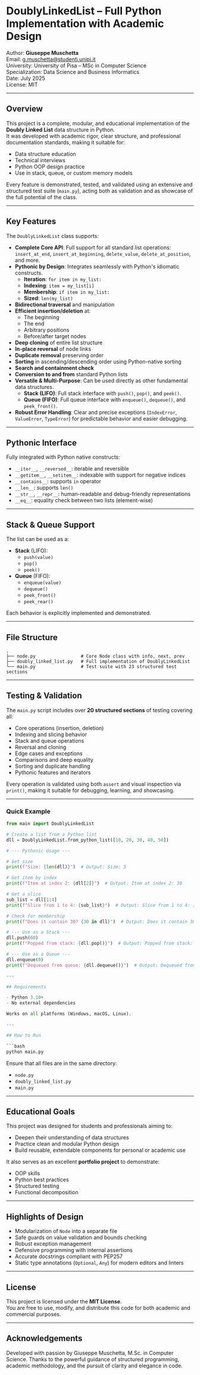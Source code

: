 # DoublyLinkedList – Full Python Implementation with Academic Design

Author: **Giuseppe Muschetta**  
Email: [g.muschetta@studenti.unipi.it](mailto:g.muschetta@studenti.unipi.it)  
University: University of Pisa – MSc in Computer Science  
Specialization: Data Science and Business Informatics  
Date: July 2025  
License: MIT

---

## Overview

This project is a complete, modular, and educational implementation of the **Doubly Linked List** data structure in Python.  
It was developed with academic rigor, clear structure, and professional documentation standards, making it suitable for:

- Data structure education
- Technical interviews
- Python OOP design practice
- Use in stack, queue, or custom memory models

Every feature is demonstrated, tested, and validated using an extensive and structured test suite (`main.py`), acting both as validation and as showcase of the full potential of the class.

---

## Key Features

The `DoublyLinkedList` class supports:

- **Complete Core API**: Full support for all standard list operations: `insert_at_end`, `insert_at_beginning`, `delete_value`, `delete_at_position`, and more.
- **Pythonic by Design**: Integrates seamlessly with Python's idiomatic constructs.
    -   **Iteration**: `for item in my_list:`
    -   **Indexing**: `item = my_list[i]`
    -   **Membership**: `if item in my_list:`
    -   **Sized**: `len(my_list)`
- **Bidirectional traversal** and manipulation
- **Efficient insertion/deletion** at:
  - The beginning
  - The end
  - Arbitrary positions
  - Before/after target nodes
- **Deep cloning** of entire list structure
- **In-place reversal** of node links
- **Duplicate removal** preserving order
- **Sorting** in ascending/descending order using Python-native sorting
- **Search and containment check**
- **Conversion to and from** standard Python lists
- **Versatile & Multi-Purpose**: Can be used directly as other fundamental data structures.
    -   **Stack (LIFO)**: Full stack interface with `push()`, `pop()`, and `peek()`.
    -   **Queue (FIFO)**: Full queue interface with `enqueue()`, `dequeue()`, and `peek_front()`.
- **Robust Error Handling**: Clear and precise exceptions (`IndexError`, `ValueError`, `TypeError`) for predictable behavior and easier debugging.

---

## Pythonic Interface

Fully integrated with Python native constructs:

- `__iter__`, `__reversed__`: iterable and reversible
- `__getitem__`, `__setitem__`: indexable with support for negative indices
- `__contains__`: supports `in` operator
- `__len__`: supports `len()`
- `__str__`, `__repr__`: human-readable and debug-friendly representations
- `__eq__`: equality check between two lists (element-wise)

---

## Stack & Queue Support

The list can be used as a:

- **Stack** (LIFO):
  - `push(value)`
  - `pop()`
  - `peek()`
- **Queue** (FIFO):
  - `enqueue(value)`
  - `dequeue()`
  - `peek_front()`
  - `peek_rear()`

Each behavior is explicitly implemented and demonstrated.

---

## File Structure

```
.
├── node.py                 # Core Node class with info, next, prev
├── doubly_linked_list.py   # Full implementation of DoublyLinkedList
└── main.py                 # Test suite with 23 structured test sections
```

---

## Testing & Validation

The `main.py` script includes over **20 structured sections** of testing covering all:

- Core operations (insertion, deletion)
- Indexing and slicing behavior
- Stack and queue operations
- Reversal and cloning
- Edge cases and exceptions
- Comparisons and deep equality
- Sorting and duplicate handling
- Pythonic features and iterators

Every operation is validated using both `assert` and visual inspection via `print()`, making it suitable for debugging, learning, and showcasing.

---

### Quick Example

```python
from main import DoublyLinkedList

# Create a list from a Python list
dll = DoublyLinkedList.from_python_list([10, 20, 30, 40, 50])

# --- Pythonic Usage ---

# Get size
print(f"Size: {len(dll)}")  # Output: Size: 5

# Get item by index
print(f"Item at index 2: {dll[2]}")  # Output: Item at index 2: 30

# Get a slice
sub_list = dll[1:4]
print(f"Slice from 1 to 4: {sub_list}")  # Output: Slice from 1 to 4: [20, 30, 40]

# Check for membership
print(f"Does it contain 30? {30 in dll}")  # Output: Does it contain 30? True

# --- Use as a Stack ---
dll.push(60)
print(f"Popped from stack: {dll.pop()}")  # Output: Popped from stack: 60

# --- Use as a Queue ---
dll.enqueue(0)
print(f"Dequeued from queue: {dll.dequeue()}")  # Output: Dequeued from queue: 10

---

## Requirements

- Python 3.10+
- No external dependencies

Works on all platforms (Windows, macOS, Linux).

---

## How to Run

```bash
python main.py
```

Ensure that all files are in the same directory:
- `node.py`
- `doubly_linked_list.py`
- `main.py`

---

## Educational Goals

This project was designed for students and professionals aiming to:

- Deepen their understanding of data structures
- Practice clean and modular Python design
- Build reusable, extendable components for personal or academic use

It also serves as an excellent **portfolio project** to demonstrate:
- OOP skills
- Python best practices
- Structured testing
- Functional decomposition

---

## Highlights of Design

- Modularization of `Node` into a separate file
- Safe guards on value validation and bounds checking
- Robust exception management
- Defensive programming with internal assertions
- Accurate docstrings compliant with PEP257
- Static type annotations (`Optional`, `Any`) for modern editors and linters

---

## License

This project is licensed under the **MIT License**.  
You are free to use, modify, and distribute this code for both academic and commercial purposes.

---

## Acknowledgements

Developed with passion by Giuseppe Muschetta, M.Sc. in Computer Science.
Thanks to the powerful guidance of structured programming, academic methodology, and the pursuit of clarity and elegance in code.

